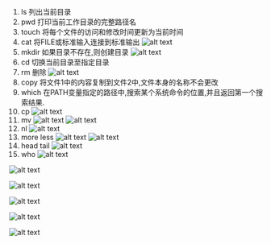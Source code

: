 1. ls 列出当前目录
2. pwd 打印当前工作目录的完整路径名
3. touch 将每个文件的访问和修改时间更新为当前时间
4. cat 将FILE或标准输入连接到标准输出
![alt text](image-8.png)
5. mkdir 如果目录不存在,则创建目录
![alt text](image-3.png)
6. cd 切换当前目录至指定目录
7. rm 删除
![alt text](image-5.png)
8. copy 将文件1中的内容复制到文件2中,文件本身的名称不会更改
9.  which 在PATH变量指定的路径中,搜索某个系统命令的位置,并且返回第一个搜索结果.
10.  cp
![alt text](image-4.png)
11.  mv
![alt text](image-6.png)
![alt text](image-7.png)
12. nl
![alt text](image-9.png)
13. more less
![alt text](image-10.png)
![alt text](image-11.png)
14. head tail
![alt text](image-12.png)
15. who
![alt text](image-13.png)

![alt text](image-14.png)

![alt text](image-15.png)

![alt text](image-16.png)

![alt text](image-17.png)

![alt text](image-18.png)